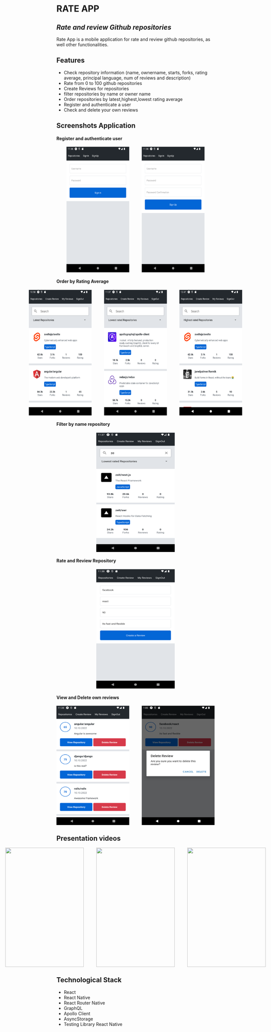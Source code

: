 # RATE APP

## _Rate and review Github repositories_

Rate App is a mobile application for rate and review github repositories, as well other functionalities.

## Features

- Check repository information (name, ownername, starts, forks, rating average, principal language, num of reviews and description)
- Rate from 0 to 100 github repositories
- Create Reviews for repositories
- filter repositories by name or owner name
- Order repositories by latest,highest,lowest rating average
- Register and authenticate a user
- Check and delete your own reviews

## Screenshots Application

#### Register and authenticate user

<div style="display : flex;gap: 40px; justify-content:center">
  <img src="https://github.com/darcdev/rate-app/blob/main/.github/assets/Screenshot_1665679190.png?raw=true" width="200" height="400">
    <img src="https://github.com/darcdev/rate-app/blob/main/.github/assets/Screenshot_1665679193.png?raw=true" width="200" height="400">
</div>

#### Order by Rating Average

<div style="display : flex;gap: 40px; justify-content:center">
  <img src="https://github.com/darcdev/rate-app/blob/main/.github/assets/Screenshot_1665676801.png?raw=true" width="200" height="400">
    <img src="https://github.com/darcdev/rate-app/blob/main/.github/assets/Screenshot_1665679088.png?raw=true" width="200" height="400">
<img src="https://github.com/darcdev/rate-app/blob/main/.github/assets/Screenshot_1665683336.png?raw=true" width="200" height="400">
</div>

#### Filter by name repository

<div style="display : flex;gap: 40px; justify-content:center">
  <img src="https://github.com/darcdev/rate-app/blob/main/.github/assets/Screenshot_1665679108.png?raw=true" width="250" height="380">
</div>

#### Rate and Review Repository

<div style="display : flex;gap: 40px; justify-content:center">
  <img src="https://github.com/darcdev/rate-app/blob/main/.github/assets/Screenshot_1665679161.png?raw=true" width="250" height="380">
</div>

#### View and Delete own reviews

<div style="display : flex;gap: 40px; justify-content:center">
  <img src="https://github.com/darcdev/rate-app/blob/main/.github/assets/Screenshot_1665679168.png?raw=true" width="250" height="380">
    <img src="https://github.com/darcdev/rate-app/blob/main/.github/assets/Screenshot_1665684099.png?raw=true" width="250" height="380">
</div>

## Presentation videos

<div style="display : flex;gap: 40px; justify-content:center">

<img src="https://github.com/darcdev/rate-app/blob/main/.github/assets/untitled2.gif?raw=true" width="250" height="380">
<img src="https://github.com/darcdev/rate-app/blob/main/.github/assets/untitled3.gif?raw=true" width="250" height="380">
<img src="https://github.com/darcdev/rate-app/blob/main/.github/assets/untitled.gif?raw=true" width="250" height="380">
</div>

## Technological Stack

- React
- React Native
- React Router Native
- GraphQL
- Apollo Client
- AsyncStorage
- Testing Library React Native
